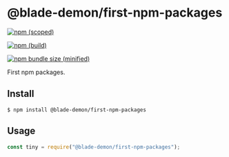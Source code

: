 # @blade-demon/first-npm-packages

[![npm (scoped)](https://img.shields.io/npm/v/@blade-demon/first-npm-packages.svg)](https://www.npmjs.com/package@blade-demon/first-npm-packages)

[![npm (build)](https://img.shields.io/appveyor/ci/blade-demon/first-npm-packages.svg)](https://www.npmjs.com/package/@blade-demon/first-npm-packages)

[![npm bundle size (minified)](https://img.shields.io/bundlephobia/min/@blade-demon/first-npm-packages.svg)](https://www.npmjs.com/package/@blade-demon/first-npm-packages)

First npm packages.

## Install

```
$ npm install @blade-demon/first-npm-packages
```

## Usage

```js
const tiny = require("@blade-demon/first-npm-packages");
```
